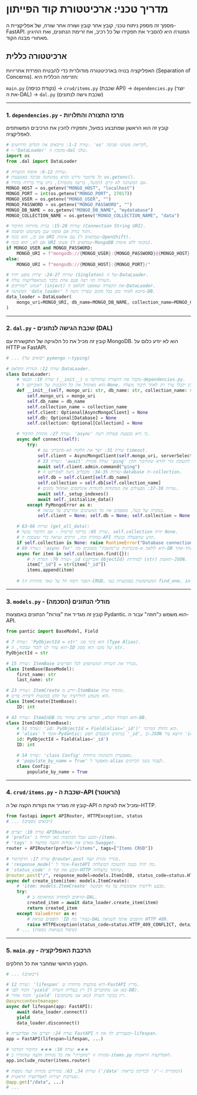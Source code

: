 # מדריך טכני: ארכיטטורת קוד הפייתון

מסמך זה מספק ניתוח טכני, קובץ אחר קובץ ושורה אחר שורה, של אפליקציית ה-FastAPI. המטרה היא להסביר את תפקידו של כל רכיב, את זרימת הנתונים, ואת ההיגיון מאחורי מבנה הקוד.

## ארכיטטורה כללית

האפליקציה בנויה בארכיטטורה מודולרית כדי להבטיח הפרדת אחריויות (Separation of Concerns). הזרימה הכללית היא:

`main.py` (נקודת כניסה) -> `crud/items.py` (שכבת API) -> `dependencies.py` (יוצר את ה-DAL) -> `dal.py` (שכבת גישה לנתונים)

---

### 1. `dependencies.py` - מרכז התצורה והתלויות

קובץ זה הוא הראשון שמתבצע בפועל, ותפקידו להכין את הרכיבים המשותפים לאפליקציה.

```python
# שורה 1-2: מייבאים את הכלים הדרושים. 'os' לקריאת משתני סביבה,
# ו-'DataLoader' מקובץ ה-dal שלנו.
import os
from .dal import DataLoader

# שורות 6-12: איסוף התצורה.
# כל פרמטר נדרש נקרא ממשתנה סביבה באמצעות os.getenv().
# אם המשתנה לא קיים (למשל, בריצה מקומית), ניתן ערך ברירת מחדל.
MONGO_HOST = os.getenv("MONGO_HOST", "localhost")
MONGO_PORT = int(os.getenv("MONGO_PORT", 27017))
MONGO_USER = os.getenv("MONGO_USER", "")
MONGO_PASSWORD = os.getenv("MONGO_PASSWORD", "")
MONGO_DB_NAME = os.getenv("MONGO_DB_NAME", "mydatabase")
MONGO_COLLECTION_NAME = os.getenv("MONGO_COLLECTION_NAME", "data")

# שורות 15-20: בניית מחרוזת החיבור (Connection String URI).
# הקוד בודק אם סופקו שם משתמש וסיסמה.
# אם כן, הוא בונה URI עם אימות (שמתאים ל-OpenShift).
# אם לא, הוא בונה URI פשוט (שמתאים ל-MongoDB מקומי ללא אימות).
if MONGO_USER and MONGO_PASSWORD:
    MONGO_URI = f"mongodb://{MONGO_USER}:{MONGO_PASSWORD}@{MONGO_HOST}:{MONGO_PORT}/?authSource=admin"
else:
    MONGO_URI = f"mongodb://{MONGO_HOST}:{MONGO_PORT}/"

# שורות 24-27: יצירת מופע יחיד (Singleton) של ה-DataLoader.
# השורה הזו רצה פעם אחת בלבד כשהאפליקציה עולה.
# אנחנו "מזריקים" (inject) את התצורה שאספנו לקלאס ה-DataLoader.
# המשתנה 'data_loader' מיובא לאחר מכן בכל מקום שצריך גישה ל-DB.
data_loader = DataLoader(
    mongo_uri=MONGO_URI, db_name=MONGO_DB_NAME, collection_name=MONGO_COLLECTION_NAME
)
```

---

### 2. `dal.py` - שכבת הגישה לנתונים (DAL)

קובץ זה מכיל את כל הלוגיקה של התקשורת עם MongoDB. הוא לא יודע כלום על HTTP או FastAPI.

```python
# ... (ייבואים של pymongo ו-typing)

# שורה 12: הגדרת הקלאס DataLoader.
class DataLoader:
    # שורה 19: הבנאי (__init__) מקבל את התצורה שהוזרקה מ-dependencies.py.
    # הוא מאתחל את כל התכונות של האובייקט ל-None. הן יקבלו ערך רק לאחר חיבור מוצלח.
    def __init__(self, mongo_uri: str, db_name: str, collection_name: str):
        self.mongo_uri = mongo_uri
        self.db_name = db_name
        self.collection_name = collection_name
        self.client: Optional[AsyncMongoClient] = None
        self.db: Optional[Database] = None
        self.collection: Optional[Collection] = None

    # שורה 27: מתודת החיבור. 'async' כי היא מבצעת פעולות רשת.
    async def connect(self):
        try:
            # שורה 31: יוצר את הלקוח הא-סינכרוני עם timeout.
            self.client = AsyncMongoClient(self.mongo_uri, serverSelectionTimeoutMS=5000)
            # שורה 33: 'await' שולח פקודת 'ping' ומחכה לתשובה כדי לוודא שהחיבור תקין.
            await self.client.admin.command("ping")
            # שורות 34-35: מקבלים גישה לאובייקט ה-database וה-collection.
            self.db = self.client[self.db_name]
            self.collection = self.db[self.collection_name]
            # שורות 37-38: מפעילים את המתודות להגדרת אינדקסים ואתחול נתונים.
            await self._setup_indexes()
            await self._initialize_data()
        except PyMongoError as e:
            # במקרה של כשל, מאפסים את כל המשתנים ומודיעים על שגיאה.
            self.client = None; self.db = None; self.collection = None

    # שורות 63-66 (get_all_data):
    # שורה 65: בדיקה קריטית - אם החיבור נכשל, self.collection יהיה None.
    # במקרה כזה, זורקים שגיאה כדי ששכבת ה-API תדע שהפעולה נכשלה.
    if self.collection is None: raise RuntimeError("Database connection is not available.")
    # שורה 69: 'async for' היא לולאה א-סינכרונית ש"מושכת" מסמכים מה-DB אחד-אחד.
    async for item in self.collection.find({}):
        # שורה 70: המרת ה-_id (אובייקט ObjectId) למחרוזת (str) תואמת-JSON.
        item["_id"] = str(item["_id"])
        items.append(item)
    
    # (הסבר דומה חל על שאר מתודות ה-CRUD, המשתמשות בפונקציות כמו find_one, insert_one, וכו')
```

---

### 3. `models.py` - מודלי הנתונים (הסכמה)

קובץ זה מגדיר את "צורות" הנתונים באמצעות Pydantic. הוא משמש כ"חוזה" עבור ה-API.

```python
from pantic import BaseModel, Field

# שורה 7: 'PyObjectId = str' הוא כינוי סוג (Type Alias).
# הוא עוזר לנו לזכור שבקוד, ה-ID של מונגו הוא מסוג str.
PyObjectId = str

# שורה 15: ItemBase מגדיר את השדות המשותפים לכל הפריטים.
class ItemBase(BaseModel):
    first_name: str
    last_name: str

# שורה 23: ItemCreate יורש מ-ItemBase ומוסיף שדה.
# הוא משמש לוולידציה של קלט בבקשות ליצירת פריט.
class ItemCreate(ItemBase):
    ID: int

# שורה 43: ItemInDB הוא המודל המלא, המייצג פריט שחוזר מה-DB.
class ItemInDB(ItemBase):
    # שורה 51: 'id: PyObjectId = Field(alias='_id')' הוא החלק המרכזי.
    # 'alias' אומר ל-Pydantic: בנתונים הנכנסים חפש '_id', וב-JSON היוצא צור 'id'.
    id: PyObjectId = Field(alias='_id')
    ID: int

    # שורה 54: 'class Config' מאפשרת התנהגות מיוחדת.
    # 'populate_by_name = True' מאפשר ל-alias לעבוד בשני הכיוונים.
    class Config:
        populate_by_name = True
```

---

### 4. `crud/items.py` - שכבת ה-API (הראוטר)

קובץ זה מגדיר את נקודות הקצה של ה-API ומכיל את לוגיקת ה-HTTP.

```python
from fastapi import APIRouter, HTTPException, status
# ... (ייבואים נוספים)

# שורה 10: יוצרים APIRouter.
# 'prefix' קובע שכל הכתובות כאן יתחילו ב-/items.
# 'tags' מארגן את נקודות הקצה בתיעוד ה-Swagger.
router = APIRouter(prefix="/items", tags=["Items CRUD"])

# שורה 17: הדקורטור @router.post מגדיר נקודת קצה.
# 'response_model' אומר ל-FastAPI מה יהיה מבנה התשובה המוצלחת.
# 'status_code' קובע את קוד ה-HTTP שיוחזר בהצלחה.
@router.post("/", response_model=models.ItemInDB, status_code=status.HTTP_201_CREATED)
async def create_item(item: models.ItemCreate):
    # 'item: models.ItemCreate' מבצע ולידציה אוטומטית על גוף הבקשה.
    try:
        # קוראים למתודה המתאימה ב-DAL.
        created_item = await data_loader.create_item(item)
        return created_item
    except ValueError as e:
        # תופסים שגיאת 'ID כפול' מה-DAL והופכים אותה לשגיאת HTTP 409.
        raise HTTPException(status_code=status.HTTP_409_CONFLICT, detail=str(e))
    # ... (טיפול בשגיאות נוספות)
```

---

### 5. `main.py` - הרכבת האפליקציה

הקובץ הראשי שמחבר את כל החלקים.

```python
# ... (ייבואים)

# שורה 12: 'lifespan' היא פונקציה מיוחדת ש-FastAPI מריץ.
# הקוד לפני 'yield' רץ בעליית השרת (כאן אנו מתחברים ל-DB).
# הקוד אחרי 'yield' רץ בכיבוי השרת (כאן אנו מתנתקים).
@asynccontextmanager
async def lifespan(app: FastAPI):
    await data_loader.connect()
    yield
    data_loader.disconnect()

# שורה 24: יוצרים את אפליקציית FastAPI ומעבירים לה את ה-lifespan.
app = FastAPI(lifespan=lifespan, ...)

# שורה 30: ★★★ החיבור המרכזי ★★★
# פקודה זו "מחברת" את כל נקודות הקצה שהוגדרו ב-items.py לאפליקציה הראשית.
app.include_router(items.router)

# שורות 34, 63: מגדירים נקודות קצה נוספות ('/data' המקורית ו-'/' לבדיקת בריאות)
# ששייכות ישירות לאפליקציה הראשית.
@app.get("/data", ...)
# ...
```